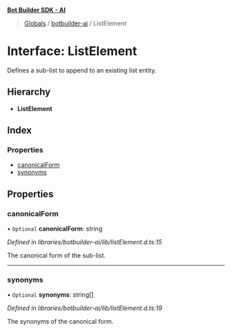 **[Bot Builder SDK - AI](../README.md)**

> [Globals](undefined) / [botbuilder-ai](../README.md) / ListElement

# Interface: ListElement

Defines a sub-list to append to an existing list entity.

## Hierarchy

* **ListElement**

## Index

### Properties

* [canonicalForm](botbuilder_ai.listelement.md#canonicalform)
* [synonyms](botbuilder_ai.listelement.md#synonyms)

## Properties

### canonicalForm

• `Optional` **canonicalForm**: string

*Defined in libraries/botbuilder-ai/lib/listElement.d.ts:15*

The canonical form of the sub-list.

___

### synonyms

• `Optional` **synonyms**: string[]

*Defined in libraries/botbuilder-ai/lib/listElement.d.ts:19*

The synonyms of the canonical form.
